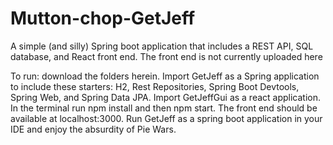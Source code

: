 # Mutton-chop-GetJeff
A simple (and silly) Spring boot application that includes a REST API, SQL database, and React front end.
The front end is not currently uploaded here

To run: download the folders herein.  Import GetJeff as a Spring application to include these starters: H2, Rest Repositories, Spring Boot Devtools, Spring Web, and Spring Data JPA.  Import GetJeffGui as a react application.  In the terminal run npm install and then npm start.  The front end should be available at localhost:3000.  Run GetJeff as a spring boot application in your IDE and enjoy the absurdity of Pie Wars.
